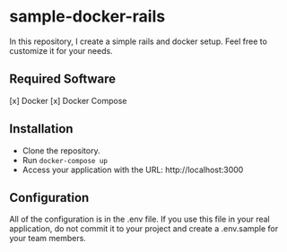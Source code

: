 # sample-docker-rails
In this repository, I create a simple rails and docker setup. Feel free to customize it for your needs.

## Required Software
[x] Docker
[x] Docker Compose

## Installation
- Clone the repository.
- Run `docker-compose up`
- Access your application with the URL: http://localhost:3000

## Configuration
All of the configuration is in the .env file. If you use this file in your real application, do not commit it to your project and create a .env.sample for your team members.
